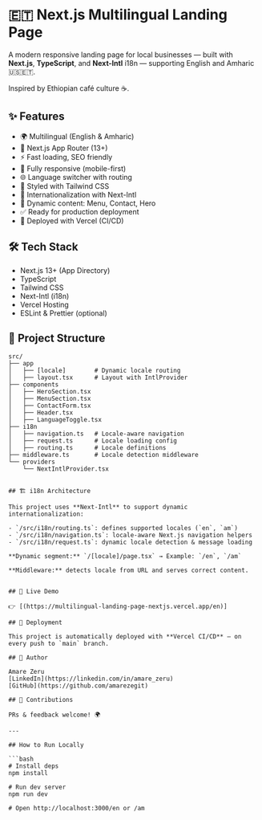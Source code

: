 # 🇪🇹 Next.js Multilingual Landing Page

A modern responsive landing page for local businesses — built with **Next.js**, **TypeScript**, and **Next-Intl** i18n — supporting English and Amharic 🇺🇸🇪🇹.

Inspired by Ethiopian café culture ☕️.

## ✨ Features

- 🌍 Multilingual (English & Amharic)
- 🚀 Next.js App Router (13+)
- ⚡ Fast loading, SEO friendly
- 📱 Fully responsive (mobile-first)
- 🌐 Language switcher with routing
- 🎨 Styled with Tailwind CSS
- 🔑 Internationalization with Next-Intl
- 📝 Dynamic content: Menu, Contact, Hero
- ✅ Ready for production deployment
- 🔄 Deployed with Vercel (CI/CD)

## 🛠️ Tech Stack

- Next.js 13+ (App Directory)
- TypeScript
- Tailwind CSS
- Next-Intl (i18n)
- Vercel Hosting
- ESLint & Prettier (optional)

## 📁 Project Structure

```text
src/
├── app
│   ├── [locale]        # Dynamic locale routing
│   ├── layout.tsx      # Layout with IntlProvider
├── components
│   ├── HeroSection.tsx
│   ├── MenuSection.tsx
│   ├── ContactForm.tsx
│   ├── Header.tsx
│   ├── LanguageToggle.tsx
├── i18n
│   ├── navigation.ts   # Locale-aware navigation
│   ├── request.ts      # Locale loading config
│   ├── routing.ts      # Locale definitions
├── middleware.ts       # Locale detection middleware
└── providers
    └── NextIntlProvider.tsx


## 🏗️ i18n Architecture

This project uses **Next-Intl** to support dynamic internationalization:

- `/src/i18n/routing.ts`: defines supported locales (`en`, `am`)
- `/src/i18n/navigation.ts`: locale-aware Next.js navigation helpers
- `/src/i18n/request.ts`: dynamic locale detection & message loading

**Dynamic segment:** `/[locale]/page.tsx` → Example: `/en`, `/am`

**Middleware:** detects locale from URL and serves correct content.


## 🚀 Live Demo

👉 [(https://multilingual-landing-page-nextjs.vercel.app/en)]

## 🐳 Deployment

This project is automatically deployed with **Vercel CI/CD** — on every push to `main` branch.

## 🧑 Author

Amare Zeru  
[LinkedIn](https://linkedin.com/in/amare_zeru)  
[GitHub](https://github.com/amarezegit)

## 🤝 Contributions

PRs & feedback welcome! 🌍

---

## How to Run Locally

```bash
# Install deps
npm install

# Run dev server
npm run dev

# Open http://localhost:3000/en or /am
